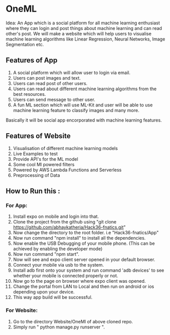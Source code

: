 # OneML

Idea: An App which is a social platform for all machine learning enthusiast where they can login and post things about machine learning and can read other's post. We will make a website which will help users to visualise machine learning algorithms like Linear Regression, Neural Networks, Image Segmentation etc. 

## Features of App 
1. A social platform which will allow user to login via email. 
2. Users can post images and text. 
3. Users can read post of other users.
4. Users can read about different machine learning algorithms from the best resources. 
5. Users can send message to other user.
6. A fun ML section which will use ML-Kit and user will be able to use machine learning feature to classify images and many more.

Basically it will be social app encorporated with machine learning features.

## Features of Website
1. Visualisation of different machine learning models
2. Live Examples to test
3. Provide API's for the ML model
4. Some cool Ml powered filters
5. Powered by AWS Lambda Functions and Serverless
6. Preprocessing of Data

## How to Run this :

### For App: 

1. Install expo on mobile and login into that.
2. Clone the project from the github using "git clone https://github.com/abhaykatheria/Hack36-fnatics.git"
3. Now change the directory to the root folder. i.e "Hack36-fnatics/App"
4. Now run command "npm install" to install all the dependencies.
5. Now enable the USB Debugging of your mobile phone. (This can be achieved by enabling the developer mode)
6. Now run command "npm start".
7. Now will see and expo client server opened in your default browser.
8. Connect your mobile via usb to the system.
9. Install adb first onto your system and run command 'adb devices' to see whether your mobile is connected properly or not.
10. Now go to the page on browser where expo client was opened.
11. Change the portal from LAN to Local and then run on android or ios depending upon your device.
12. This way app build will be successful.

### For Website:

1. Go to the directory Website/OneMl of above cloned repo.
2. Simply run " python manage.py runserver ".

